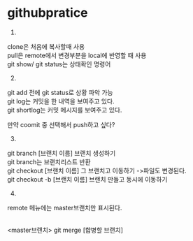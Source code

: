 # githubpratice


1.
clone은 처음에 복사할때 사용<br>
pull은 remote에서 변경부분을 local에 반영할 때 사용<br>
git show/ git status는 상태확인 명령어<br>

2.
git add 전에 git status로 상황 파악 가능<br>
git log는 커밋을 한 내역을 보여주고 있다.<br>
git shortlog는 커밋 메시지를 보여주고 있다.<br>

만약 coomit 중 선택해서 push하고 싶다?<br>

3.
git branch [브랜치 이름] 브랜치 생성하기<br>
git branch는 브랜치리스트 반환<br>
git checkout [브랜치 이름] 그 브랜치고 이동하기 ->파일도 변경된다.<br>
git checkout -b [브랜치 이름] 브랜치 만들고 동시에 이동하기<br>

4.
remote 메뉴에는 master브랜치만 표시된다.<br><br>

<master브랜치> git merge [합병할 브랜치]<br>

